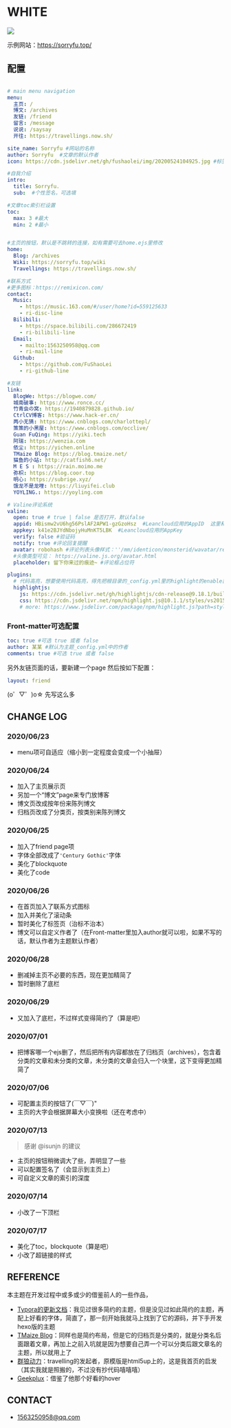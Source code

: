 # WHITE
![](https://cdn.jsdelivr.net/gh/fushaolei/img/20200630015134.png)

示例网站：https://sorryfu.top/

## 配置

```yml

# main menu navigation
menu:
  主页: /
  博文: /archives
  友链: /friend
  留言: /message
  说说: /saysay
  开往: https://travellings.now.sh/

site_name: Sorryfu #网站的名称
author: Sorryfu  #文章的默认作者
icon: https://cdn.jsdelivr.net/gh/fushaolei/img/20200524104925.jpg #标签页图标

#自我介绍
intro:
  title: Sorryfu.
  sub:  #个性签名，可选填

#文章toc索引栏设置
toc:
  max: 3 #最大
  min: 2 #最小


#主页的按钮，默认是不跳转的连接，如有需要可去home.ejs里修改
home:
  Blog: /archives
  Wiki: https://sorryfu.top/wiki
  Travellings: https://travellings.now.sh/

#联系方式  
#更多图标：https://remixicon.com/
contact:
  Music:
    - https://music.163.com/#/user/home?id=559125633
    - ri-disc-line
  Bilibili:
    - https://space.bilibili.com/286672419
    - ri-bilibili-line
  Email: 
    - mailto:1563250958@qq.com
    - ri-mail-line
  Github:
    - https://github.com/FuShaoLei
    - ri-github-line

#友链
link:
  BlogWe: https://blogwe.com/
  城南破事: https://www.ronce.cc/
  竹青虫の窝: https://1940879828.github.io/
  CtrlCV博客: https://www.hack-er.cn/
  两小无猜: https://www.cnblogs.com/charlottepl/
  策策的小黑屋: https://www.cnblogs.com/occlive/
  Guan FuQing: https://yiki.tech
  阿瑞: https://wenzia.com
  依尘: https://yichen.online
  TMaize Blog: https://blog.tmaize.net/
  猫鱼的小站: http://catfish6.net/
  M E S : https://rain.moimo.me
  弥枳: https://blog.coor.top
  明心: https://subrige.xyz/
  饿龙不是龙哩: https://liuyifei.club
  YOYLING.: https://yoyling.com

# Valine评论系统
valine:
  open: true # true | false 是否打开，默认false
  appid: HBismw2vU6hg56PslAF2APW1-gzGzoHsz  #Leancloud应用的AppID  这里和下面的要换成你自己的啊QAQ
  appkey: k41e2BJYdNbojyHuMnKT5LBK  #Leancloud应用的AppKey
  verify: false #验证码
  notify: true #评论回复提醒
  avatar: robohash #评论列表头像样式：''/mm/identicon/monsterid/wavatar/retro/hide
  #头像类型可见： https://valine.js.org/avatar.html
  placeholder: 留下你来过的痕迹~ #评论框占位符

plugins:
  # 代码高亮，想要使用代码高亮，得先把根目录的_config.yml里的highlight的enable置成false
  highlightjs:
    js: https://cdn.jsdelivr.net/gh/highlightjs/cdn-release@9.18.1/build/highlight.min.js
    css: https://cdn.jsdelivr.net/npm/highlight.js@10.1.1/styles/vs2015.css
    # more: https://www.jsdelivr.com/package/npm/highlight.js?path=styles
```

### Front-matter可选配置

```yml
toc: true #可选 true 或者 false
author: 某某 #默认为主题_config.yml中的作者
comments: true #可选 true 或者 false
```

另外友链页面的话，要新建一个page
然后按如下配置：
```yml
layout: friend
```
(o゜▽゜)o☆ 先写这么多

## CHANGE LOG

### 2020/06/23
- menu项可自适应（缩小到一定程度会变成一个小抽屉）
### 2020/06/24 
- 加入了主页展示页
- 另加一个“博文”page来专门放博客
- 博文页改成按年份来陈列博文
- 归档页改成了分类页，按类别来陈列博文

### 2020/06/25
- 加入了friend page项
- 字体全部改成了`'Century Gothic'`字体
- 美化了blockquote
- 美化了code

### 2020/06/26
- 在首页加入了联系方式图标
- 加入并美化了滚动条
- 暂时美化了标签页（治标不治本）
- 博文可以自定义作者了（在Front-matter里加入author就可以啦，如果不写的话，默认作者为主题默认作者）

### 2020/06/28
- 删减掉主页不必要的东西，现在更加精简了
- 暂时删除了底栏

### 2020/06/29
- 又加入了底栏，不过样式变得简约了（算是吧）

### 2020/07/01
- 把博客哪一个ejs删了，然后把所有内容都放在了归档页（archives），包含着分类的文章和未分类的文章，未分类的文章会归入一个块里，这下变得更加精简了

### 2020/07/06
- 可配置主页的按钮了(￣▽￣)"
- 主页的大字会根据屏幕大小变换啦（还在考虑中）

### 2020/07/13
> 感谢 @isunjn 的建议

- 主页的按钮稍微调大了些，弄明显了一些
- 可以配置签名了（会显示到主页上）
- 可自定义文章的索引的深度

### 2020/07/14
- 小改了一下顶栏

### 2020/07/17
- 美化了toc，blockquote（算是吧）
- 小改了超链接的样式


## REFERENCE
本主题在开发过程中或多或少的借鉴前人的一些作品，

- [Typora的更新文档](http://support.typora.io/)：我见过很多简约的主题，但是没见过如此简约的主题，再配上好看的字体，简直了，那一刻开始我就马上找到了它的源码，并下手开发hexo版的主题
- [TMaize Blog](https://blog.tmaize.net/)：同样也是简约布局，但是它的归档页是分类的，就是分类名后面跟着文章，再加上之前入坑就是因为想要自己弄一个可以分类后跟文章名的主题，所以就用上了
- [群狼动力](https://volf.club/)：travelling的发起者，原模版是html5up上的，这是我首页的启发（其实我就是照搬的，不过没有抄代码嘻嘻嘻）
- [Geekplux](https://geekplux.com/)：借鉴了他那个好看的hover

## CONTACT
- 1563250958@qq.com
